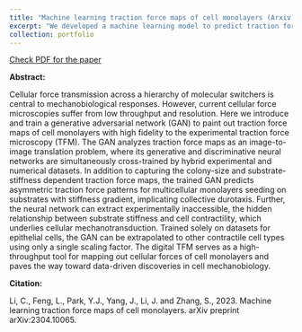 ```yaml
---
title: "Machine learning traction force maps of cell monolayers (Arxiv)"
excerpt: "We developed a machine learning model to predict traction force maps for contractile cell monolayers. <br/><img src='/images/ML_TFM_arxiv_fig_1.jpg' width='500' height='300'>"
collection: portfolio
---
```


[Check PDF for the paper](http://lichanghao.github.io/files/Machine_learning_traction_force_maps_of_cell_monolayers.pdf)

**Abstract:**

Cellular force transmission across a hierarchy of molecular switchers is central to mechanobiological responses. However, current cellular force microscopies suffer from low throughput and resolution. Here we introduce and train a generative adversarial network (GAN) to paint out traction force maps of cell monolayers with high fidelity to the experimental traction force microscopy (TFM). The GAN analyzes traction force maps as an image-to-image translation problem, where its generative and discriminative neural networks are simultaneously cross-trained by hybrid experimental and numerical datasets. In addition to capturing the colony-size and substrate-stiffness dependent traction force maps, the trained GAN predicts asymmetric traction force patterns for multicellular monolayers seeding on substrates with stiffness gradient, implicating collective durotaxis. Further, the neural network can extract experimentally inaccessible, the hidden relationship between substrate stiffness and cell contractility, which underlies cellular mechanotransduction. Trained solely on datasets for epithelial cells, the GAN can be extrapolated to other contractile cell types using only a single scaling factor. The digital TFM serves as a high-throughput tool for mapping out cellular forces of cell monolayers and paves the way toward data-driven discoveries in cell mechanobiology.

**Citation:**

Li, C., Feng, L., Park, Y.J., Yang, J., Li, J. and Zhang, S., 2023. Machine learning traction force maps of cell monolayers. arXiv preprint arXiv:2304.10065.